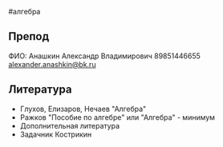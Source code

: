 #алгебра
## Препод
ФИО: Анашкин Александр Владимирович
89851446655
alexander.anashkin@bk.ru
## Литература
- Глухов, Елизаров, Нечаев "Алгебра"
- Ражков "Пособие по алгебре" или "Алгебра" - минимум
- Дополнительная литература
- Задачник Кострикин